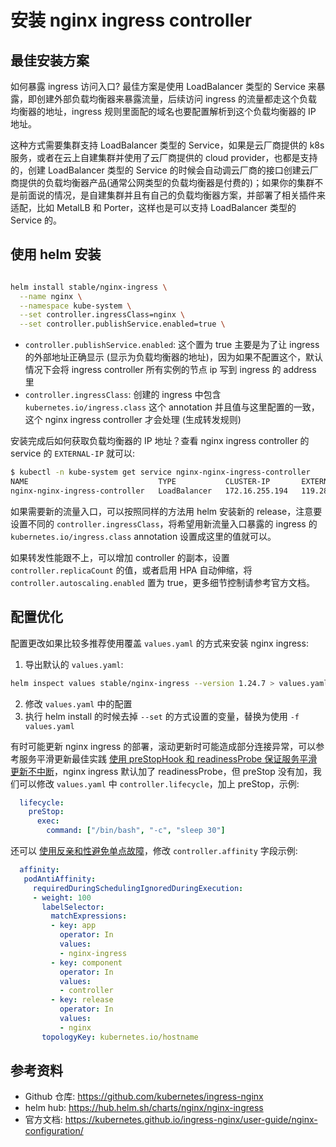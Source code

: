 # 安装 nginx ingress controller

## 最佳安装方案

如何暴露 ingress 访问入口? 最佳方案是使用 LoadBalancer 类型的 Service 来暴露，即创建外部负载均衡器来暴露流量，后续访问 ingress 的流量都走这个负载均衡器的地址，ingress 规则里面配的域名也要配置解析到这个负载均衡器的 IP 地址。

这种方式需要集群支持 LoadBalancer 类型的 Service，如果是云厂商提供的 k8s 服务，或者在云上自建集群并使用了云厂商提供的 cloud provider，也都是支持的，创建 LoadBalancer 类型的 Service 的时候会自动调云厂商的接口创建云厂商提供的负载均衡器产品(通常公网类型的负载均衡器是付费的)；如果你的集群不是前面说的情况，是自建集群并且有自己的负载均衡器方案，并部署了相关插件来适配，比如 MetalLB 和 Porter，这样也是可以支持 LoadBalancer 类型的 Service 的。

## 使用 helm 安装

``` bash

helm install stable/nginx-ingress \
  --name nginx \
  --namespace kube-system \
  --set controller.ingressClass=nginx \
  --set controller.publishService.enabled=true \
```

* `controller.publishService.enabled`: 这个置为 true 主要是为了让 ingress 的外部地址正确显示 (显示为负载均衡器的地址)，因为如果不配置这个，默认情况下会将 ingress controller 所有实例的节点 ip 写到 ingress 的 address 里
* `controller.ingressClass`: 创建的 ingress 中包含 `kubernetes.io/ingress.class` 这个 annotation 并且值与这里配置的一致，这个 nginx ingress controller 才会处理 (生成转发规则)

安装完成后如何获取负载均衡器的 IP 地址？查看 nginx ingress controller 的 service 的 `EXTERNAL-IP` 就可以:

``` bash
$ kubectl -n kube-system get service nginx-nginx-ingress-controller
NAME                             TYPE           CLUSTER-IP       EXTERNAL-IP      PORT(S)                      AGE
nginx-nginx-ingress-controller   LoadBalancer   172.16.255.194   119.28.123.174   80:32348/TCP,443:32704/TCP   10m
```

如果需要新的流量入口，可以按照同样的方法用 helm 安装新的 release，注意要设置不同的 `controller.ingressClass`，将希望用新流量入口暴露的 ingress 的 `kubernetes.io/ingress.class` annotation 设置成这里的值就可以。

如果转发性能跟不上，可以增加 controller 的副本，设置 `controller.replicaCount` 的值，或者启用 HPA 自动伸缩，将 `controller.autoscaling.enabled` 置为 true，更多细节控制请参考官方文档。

## 配置优化

配置更改如果比较多推荐使用覆盖 `values.yaml` 的方式来安装 nginx ingress:

1. 导出默认的 `values.yaml`:
  ``` bash
  helm inspect values stable/nginx-ingress --version 1.24.7 > values.yaml
  ```
2. 修改 `values.yaml` 中的配置
3. 执行 helm install 的时候去掉 `--set` 的方式设置的变量，替换为使用 `-f values.yaml`

有时可能更新 nginx ingress 的部署，滚动更新时可能造成部分连接异常，可以参考服务平滑更新最佳实践 [使用 preStopHook 和 readinessProbe 保证服务平滑更新不中断](/best-practice/service-ha.md#smooth-update-using-prestophook-and-readinessprobe)，nginx ingress 默认加了 readinessProbe，但 preStop 没有加，我们可以修改 `values.yaml` 中 `controller.lifecycle`，加上 preStop，示例:

``` yaml
  lifecycle:
    preStop:
      exec:
        command: ["/bin/bash", "-c", "sleep 30"]
```

还可以 [使用反亲和性避免单点故障](/best-practice/service-ha.md#use-antiaffinity-to-avoid-single-points-of-failure)，修改 `controller.affinity` 字段示例:

``` yaml
  affinity:
   podAntiAffinity:
     requiredDuringSchedulingIgnoredDuringExecution:
     - weight: 100
       labelSelector:
         matchExpressions:
         - key: app
           operator: In
           values:
           - nginx-ingress
         - key: component
           operator: In
           values:
           - controller
         - key: release
           operator: In
           values:
           - nginx
       topologyKey: kubernetes.io/hostname
```

## 参考资料

* Github 仓库: https://github.com/kubernetes/ingress-nginx
* helm hub: https://hub.helm.sh/charts/nginx/nginx-ingress
* 官方文档: https://kubernetes.github.io/ingress-nginx/user-guide/nginx-configuration/
